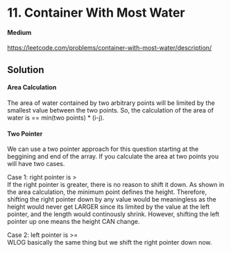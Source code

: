 # 11. Container With Most Water

#### Medium

https://leetcode.com/problems/container-with-most-water/description/

## Solution

#### Area Calculation

The area of water contained by two arbitrary points will be limited by the smallest value between the two points. So, the calculation of the area of water is == min(two points) \* (i-j).

#### Two Pointer

We can use a two pointer approach for this question starting at the beggining and end of the array. If you calculate the area at two points you will have two cases.

Case 1: right pointer is >  
If the right pointer is greater, there is no reason to shift it down. As shown in the area calculation, the minimum point defines the height. Therefore, shifting the right pointer down by any value would be meaningless as the height would never get LARGER since its limited by the value at the left pointer, and the length would continously shrink. However, shifting the left pointer up one means the height CAN change.

Case 2: left pointer is >=  
WLOG basically the same thing but we shift the right pointer down now.
